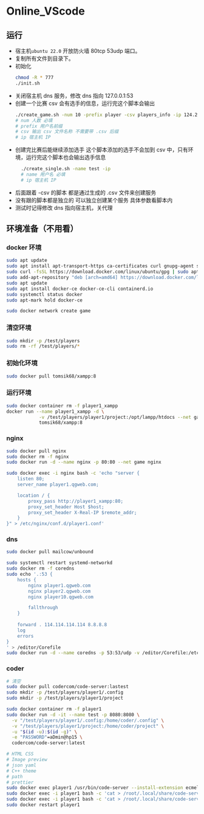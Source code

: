 <!--
 * @Description: WASSUP
 * @Author: LDL <1923609016@qq.com>
 * @LastEditTime: 2024-04-12 22:52:34
 * @Date: 2024-04-10 20:30:48
 * @FilePath: \Online_VScode\README.md
-->
# Online_VScode

## 运行
- 宿主机`ubuntu 22.0` 开放防火墙 80tcp 53udp 端口。
- 复制所有文件到目录下。
- 初始化
    ```sh
    chmod -R * 777
    ./init.sh
    ```
- 关闭宿主机 dns 服务，修改 dns 指向 127.0.0.1:53
- 创建一个比赛
  csv 会有选手的信息，运行完这个脚本会输出
    ```sh
    ./create_game.sh -num 10 -prefix player -csv players_info -ip 124.222.48.27
    # num 人数 必填
    # prefix 用户名前缀
    # csv 输出 csv 文件名称 不需要带 .csv 后缀
    # ip 宿主机 IP
    ```
- 创建完比赛后能继续添加选手
  这个脚本添加的选手不会加到 csv 中，只有环境，运行完这个脚本也会输出选手信息
  ```sh
    ./create_single.sh -name test -ip
    # name 用户名 必填
    # ip 宿主机 IP
  ```
- 后面跟着 -csv 的脚本 都是通过生成的 .csv 文件来创建服务
- 没有跟的脚本都是独立的 可以独立创建某个服务 具体参数看脚本内
- 测试时记得修改 dns 指向宿主机，关代理





## 环境准备（不用看）

### docker 环境
```sh
sudo apt update
sudo apt install apt-transport-https ca-certificates curl gnupg-agent software-properties-common
sudo curl -fsSL https://download.docker.com/linux/ubuntu/gpg | sudo apt-key add -
sudo add-apt-repository "deb [arch=amd64] https://download.docker.com/linux/ubuntu $(lsb_release -cs) stable"
sudo apt update
sudo apt install docker-ce docker-ce-cli containerd.io
sudo systemctl status docker
sudo apt-mark hold docker-ce

sudo docker network create game
```

### 清空环境
```sh
sudo mkdir -p /test/players
sudo rm -rf /test/players/*
```

### 初始化环境
```sh
sudo docker pull tomsik68/xampp:8
```

### 运行环境
```sh
sudo docker container rm -f player1_xampp
docker run --name player1_xampp -d \
            -v /test/players/player1/project:/opt/lampp/htdocs --net game \
            tomsik68/xampp:8
```
### nginx 
```sh
sudo docker pull nginx
sudo docker rm -f nginx
sudo docker run -d --name nginx -p 80:80 --net game nginx

sudo docker exec -i nginx bash -c 'echo "server {
    listen 80;
    server_name player1.qgweb.com;

    location / {
        proxy_pass http://player1_xampp:80;
        proxy_set_header Host $host;
        proxy_set_header X-Real-IP $remote_addr;
    }
}" > /etc/nginx/conf.d/player1.conf'
```

### dns 
```sh
sudo docker pull mailcow/unbound

sudo systemctl restart systemd-networkd
sudo docker rm -f coredns
sudo echo '.:53 {
    hosts {
        nginx player1.qgweb.com
        nginx player2.qgweb.com
        nginx player10.qgweb.com

        fallthrough
    }
    
    forward . 114.114.114.114 8.8.8.8
    log
    errors
}
' > /editor/Corefile
sudo docker run -d --name coredns -p 53:53/udp -v /editor/Corefile:/etc/coredns/Corefile --net game coredns/coredns -conf /etc/coredns/Corefile
```

### coder
```sh
# 清空
sudo docker pull codercom/code-server:lastest
sudo mkdir -p /test/players/player1/.config 
sudo mkdir -p /test/players/player1/project 

sudo docker container rm -f player1
sudo docker run -d -it --name test -p 8080:8080 \
  -v "/test/players/player1/.config:/home/coder/.config" \
  -v "/test/players/player1/project:/home/coder/project" \
  -u "$(id -u):$(id -g)" \
  -e "PASSWORD"=aDmin@hp15 \
  codercom/code-server:latest

# HTML CSS  
# Image preview
# json yaml
# C++ theme
# path
# prettier 
sudo docker exec player1 /usr/bin/code-server --install-extension ecmel.vscode-html-css  /usr/bin/code-server --install-extension kisstkondoros.vscode-gutter-preview /usr/bin/code-server --install-extension tuxtina.json2yaml /usr/bin/code-server --install-extension christian-kohler.path-intellisense  /usr/bin/code-server --install-extension esbenp.prettier-vscode
sudo docker exec -i player1 bash -c 'cat > /root/.local/share/code-server/Machine/settings.json' < /www/wwwroot/coder-server/settings.json
sudo docker exec -i player1 bash -c 'cat > /root/.local/share/code-server/User/settings.json' < /www/wwwroot/coder-server/settings.json
sudo docker restart player1
```